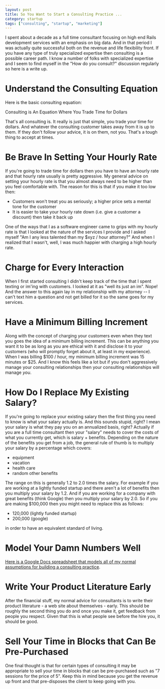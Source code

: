 ```yaml
---
layout: post
title: So You Want to Start a Consulting Practice ...
category: startup
tags: ["consulting", "startup", "marketing"]
---
```


I spent about a decade as a full time consultant focusing on high end Rails development services with an emphasis on big data.  And in that period I was actually quite successful both on the revenue and life flexibility front.  If you have any type of truly specialized expertise then consulting is a possible career path.  I know a number of folks with specialized expertise and I seem to find myself in the "How do you consult?" discussion regularly so here is a write up.

# Understand the Consulting Equation

Here is the basic consulting equation:

Consulting is An Equation Where You Trade Time for Dollars

That's all consulting is.  It really is just that simple, you trade your time for dollars.  And whatever the consulting customer takes away from it is up to them.  If they don't follow your advice, it is on them, not you.  That's a tough thing to accept at times.

# Be Brave In Setting Your Hourly Rate

If you're going to trade time for dollars then you have to have an hourly rate and that hourly rate usually is pretty aggressive.  My general advice on setting your hourly rate is that you almost always need to be higher than you feel comfortable with.  The reason for this is that if you make it too low then:

 * Customers won't treat you as seriously; a higher price sets a mental tone for the customer
 * It is easier to take your hourly rate down (i.e. give a customer a discount) then take it back up
 
One of the ways that I as a software engineer came to grips with my hourly rate is that I looked at the nature of the services I provide and I asked myself "Am I any less talented than my $xyz / hour attorney?"  And when I realized that I wasn't, well, I was much happier with charging a high hourly rate.

# Charge for Every Interaction

When I first started consulting I didn't keep track of the time that I spent texting or im'ing with customers.  I looked at it as "well its just an im".  Nope!  And the answer to this again lay in my relationship with my attorney -- I can't text him a question and not get billed for it so the same goes for my services.

# Have a Minimum Billing Increment

Along with the concept of charging your customers even when they text you goes the idea of a minimum billing increment.  This can be anything you want it to be as long as you are ethical with it and disclose it to your customers (who will promptly forget about it, at least in my experience).  When I was billing $100 / hour, my minimum billing increment was 15 minutes or $25.  And I know this feels like a lot but if you don't aggressively manage your consulting relationships then your consulting relationships will manage *you*.

# How Do I Replace My Existing Salary?

If you're going to replace your existing salary then the first thing you need to know is what your salary actually is.  And this sounds stupid, right?  I mean your salary is what they pay you on an annualized basis, right?  Actually if you are a full time consultant then your "salary" needs to cover the costs of what you currently get, which is salary + benefits.  Depending on the nature of the benefits you get from a job, the general rule of thumb is to multiply your salary by a percentage which covers:

 * equipment
 * vacation
 * health care
 * random other benefits

The range on this is generally 1.2 to 2.0 times the salary.  For example if you are working at a lightly funded startup and there aren't a lot of benefits then you multiply your salary by 1.2.  And if you are working for a company with great benefits (think Google) then you multiply your salary by 2.0.  So if you are making $100,000 then you might need to replace this as follows:

 * 120,000 (lightly funded startup)
 * 200,000 (google)

in order to have an equivalent standard of living.

# Model Your Damn Numbers Well

[Here is a Google Docs spreadsheet that models all of my normal assumptions for building a consulting practice](https://docs.google.com/spreadsheets/d/1O6T1Qbk3cmHcarHu1t0JaIcWlcfLvLdv-ffrzvHobb4/).  

# Write Your Product Literature Early 

After the financial stuff, my normal advice for consultants is to write their product literature - a web site about themselves - early.  This should be roughly the second thing you do and once you make it, get feedback from people you respect.  Given that this is what people see before the hire you, it should be good.

# Sell Your Time in Blocks that Can Be Pre-Purchased

One final thought is that for certain types of consulting it may be appropriate to sell your time in blocks that can be pre-purchased such as "7 sessions for the price of 5".  Keep this in mind because you get the revenue up front and that pre-disposes the client to keep going with you.